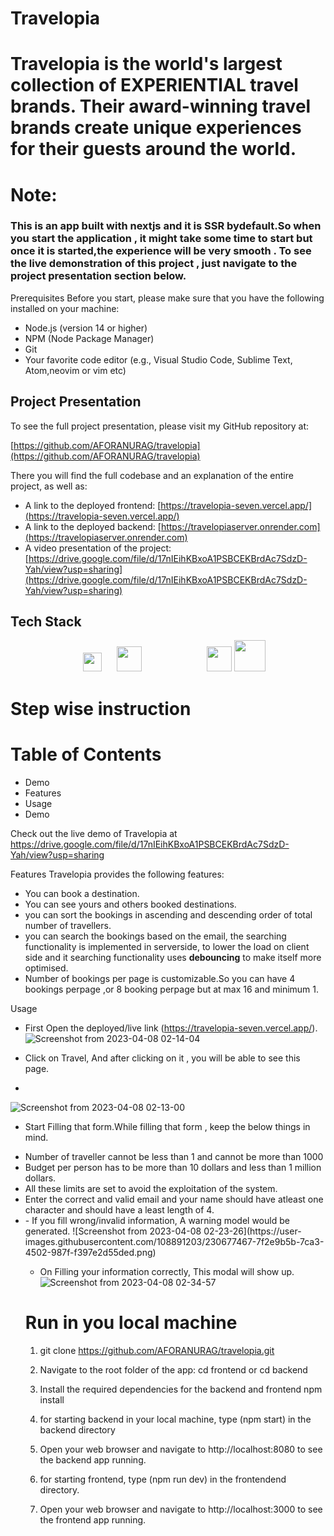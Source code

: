 # Travelopia
<h1>
Travelopia is the world's largest collection of EXPERIENTIAL travel brands. Their award-winning travel brands create unique experiences for their guests around the world.
</h1>

# Note: 
<h3>
This is an app built with nextjs and it is SSR bydefault.So when you start the application , it might take some time to start but once it is started,the experience will be very smooth . To see the live demonstration of this project , just navigate to the project presentation section below.
</h2>


Prerequisites
Before you start, please make sure that you have the following installed on your machine:

- Node.js (version 14 or higher)
- NPM (Node Package Manager)
- Git
- Your favorite code editor (e.g., Visual Studio Code, Sublime Text, Atom,neovim or vim etc)

## Project Presentation

To see the full project presentation, please visit my GitHub repository at:

[https://github.com/AFORANURAG/travelopia](https://github.com/AFORANURAG/travelopia)

There you will find the full codebase and an explanation of the entire project, as well as:

- A link to the deployed frontend: [https://travelopia-seven.vercel.app/](https://travelopia-seven.vercel.app/)
- A link to the deployed backend: [https://travelopiaserver.onrender.com](https://travelopiaserver.onrender.com)
- A video presentation of the project: [https://drive.google.com/file/d/17nIEihKBxoA1PSBCEKBrdAc7SdzD-Yah/view?usp=sharing](https://drive.google.com/file/d/17nIEihKBxoA1PSBCEKBrdAc7SdzD-Yah/view?usp=sharing)


## Tech Stack

<div align="center" display="flex">
  
   <img src="https://cdn.svgporn.com/logos/nextjs.svg" height="30" style="margin-left: 20" />
   <img src="https://cdn.svgporn.com/logos/mongodb.svg" height="40" style="margin-left: 20px"/>
   <img src="https://cdn.svgporn.com/logos/express.svg" height="40" style="margin-left: 100"/>
   <img src="https://cdn.svgporn.com/logos/nodejs.svg" height="50" />

</div>


# Step wise instruction

# Table of Contents
- Demo
- Features
- Usage
- Demo

Check out the live demo of Travelopia at https://drive.google.com/file/d/17nIEihKBxoA1PSBCEKBrdAc7SdzD-Yah/view?usp=sharing

Features
Travelopia provides the following features:
- You can book a destination.
- You can see yours and others booked destinations.
- you can sort the bookings in ascending and descending order of total number of travellers.
- you can search the bookings based on the email, the searching functionality is implemented in serverside, to lower the load on client side and it searching functionality uses  <b> debouncing</b> to make itself more optimised.
- Number of bookings per page is customizable.So you can have 4 bookings perpage ,or 8 booking perpage but at max 16 and minimum 1.

Usage
- First Open the deployed/live link (https://travelopia-seven.vercel.app/).
![Screenshot from 2023-04-08 02-14-04](https://user-images.githubusercontent.com/108891203/230676484-4a2a968e-e04b-4abe-8715-0a7aaed69a52.png)

- Click on Travel, And after clicking on it , you will be able to see this page.
- 
![Screenshot from 2023-04-08 02-13-00](https://user-images.githubusercontent.com/108891203/230676505-7d0cbe4d-998f-464a-8b36-8786a05e1a19.png)
- Start Filling that form.While filling that form , keep the below things in mind.
<ul>
  
  <li>Number of traveller cannot be less than 1 and cannot be more than 1000</li>
  <li>Budget per person has to be more than 10 dollars and less than 1 million dollars.</li>
  <li>All these limits are set to avoid the exploitation of the system.</li>
  <li>Enter the correct and valid email and your name  should have atleast one character and should have a least length of 4.</li>
  <li><Validations are performed in frontend and backend.In The backend, I am using regex,and middlewares for validation of the form data.
</ul>
- If you fill wrong/invalid information, A warning model would be generated.
![Screenshot from 2023-04-08 02-23-26](https://user-images.githubusercontent.com/108891203/230677467-7f2e9b5b-7ca3-4502-987f-f397e2d55ded.png)

- On Filling your information correctly, This modal will show up. 
![Screenshot from 2023-04-08 02-34-57](https://user-images.githubusercontent.com/108891203/230678902-12b5eedb-da1f-49bc-8299-be5aec13e53f.png)



# Run in you local machine

1. git clone https://github.com/AFORANURAG/travelopia.git

2. Navigate to the root folder of the app:
   cd frontend or cd backend

3. Install the required dependencies for the backend and frontend 
   npm install

4. for starting backend in your local machine, type (npm start) in the backend directory

5. Open your web browser and navigate to http://localhost:8080 to see the backend app running.

6. for starting frontend, type (npm run dev) in the frontendend directory.

7. Open your web browser and navigate to http://localhost:3000 to see the frontend app running.
 


